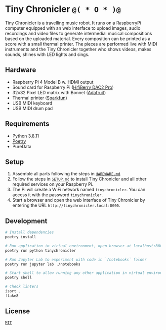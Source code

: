 # Tiny Chronicler `@( * O * )@`

Tiny Chronicler is a travelling music robot. It runs on a RaspberryPi computer equipped with an web interface to upload images, audio recordings and video files to generate intermedial musical compositions based on the uploaded material. Every composition can be printed as a score with a small thermal printer. The pieces are performed live with MIDI instruments and the Tiny Chronicler together who shows videos, makes sounds, shines with LED lights and sings.

## Hardware

- Raspberry Pi 4 Model B w. HDMI output
- Sound card for Raspberry Pi ([HifiBerry DAC2 Pro](https://www.hifiberry.com/shop/boards/hifiberry-dac2-pro/))
- 32x32 Pixel LED matrix with Bonnet ([Adafruit](https://learn.adafruit.com/adafruit-rgb-matrix-bonnet-for-raspberry-pi/))
- Thermal printer ([Sparkfun](https://www.sparkfun.com/products/14970))
- USB MIDI keyboard
- USB MIDI drum pad

## Requirements

- Python 3.8.11
- [Poetry](https://python-poetry.org)
- PureData

## Setup

1. Assemble all parts following the steps in [`HARDWARE.md`](HARDWARE.md).
2. Follow the steps in [`SETUP.md`](SETUP.md) to install Tiny Chronicler and all other required services on your Raspberry Pi.
3. The Pi will create a WiFi network named `tinychronicler`. You can access it with the password `tinychronicler`.
4. Start a browser and open the web interface of Tiny Chronicler by entering the URL `http://tinychronicler.local:8000`.

## Development

```bash
# Install dependencies
poetry install

# Run application in virtual environment, open browser at localhost:8000
poetry run python tinychronicler

# Run Jupyter Lab to experiment with code in `/notebooks` folder
poetry run jupyter lab ./notebooks

# Start shell to allow running any other application in virtual environment
poetry shell

# Check linters
isort .
flake8
```

## License

[`MIT`](LICENSE)
